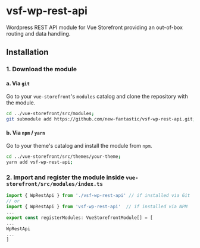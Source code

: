 # vsf-wp-rest-api

Wordpress REST API module for Vue Storefront providing an out-of-box routing and data handling.

## Installation

### 1. Download the module

#### a. Via `git`

Go to your `vue-storefront`'s `modules` catalog and clone the repository with the module.

```bash
cd ../vue-storefront/src/modules;
git submodule add https://github.com/new-fantastic/vsf-wp-rest-api.git;
```

#### b. Via `npm` / `yarn`

Go to your theme's catalog and install the module from `npm`.

```bash
cd ../vue-storefront/src/themes/your-theme;
yarn add vsf-wp-rest-api;
```

### 2. Import and register the module inside `vue-storefront/src/modules/index.ts`


```js
import { WpRestApi } from './vsf-wp-rest-api' // if installed via Git
// or
import { WpRestApi } from 'vsf-wp-rest-api'  // if installed via NPM
...
export const registerModules: VueStorefrontModule[] = [
...
WpRestApi
...
]
```
